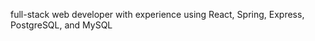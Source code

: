 full-stack web developer with experience using React, Spring, Express, PostgreSQL, and MySQL

<!---EthanChen-1/EthanChen-1 is a ✨ special ✨ repository because its `README.md` (this file) appears on your GitHub profile.
You can click the Preview link to take a look at your changes.
--->
